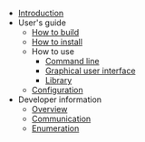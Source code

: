   * [Introduction](WikiIndex.md)
  * User's guide
    * [How to build](BuildGuide.md)
    * [How to install](InstallGuide.md)
    * How to use
      * [Command line](Usage.md)
      * [Graphical user interface](GraphicalFrontend.md)
      * [Library](GhostLib.md)
    * [Configuration](Configuration.md)
  * Developer information
    * [Overview](HowDoesItWork.md)
    * [Communication](Communication.md)
    * [Enumeration](Enumeration.md)